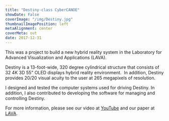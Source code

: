 ```yaml
---
title: "Destiny-class CyberCANOE"
showDate: False
coverImage: "/img/Destiny.jpg"
thumbnailImagePosition: left
metaAlignment: center
coverMeta: out
date: 2017-12-31
---
```

This was a project to build a new hybrid reality system in the Laboratory for Advanced Visualization and Applications (LAVA).

<!--more-->

Destiny is a 13-foot-wide, 320 degree cylindrical structure that consists of 32 4K 3D 55" OLED displays hybrid reality environment.  In addition, Destiny provides 20/20 visual acuity to the user at 265 megapixels of resolution.

I designed and tested the computer systems used for driving Destiny. In addition, I also contributed to developing the software for managing and controlling Destiny.

For more information, please see our video at [YouTube](https://www.youtube.com/watch?v=afdGKTBPxog ) and our paper at [LAVA](http://lava.manoa.hawaii.edu/wp-content/uploads/2017/02/Kawano_Destiny_EI201701.pdf).